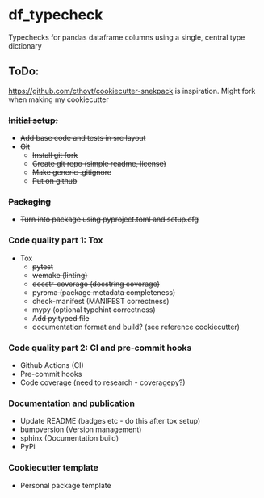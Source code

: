 # df_typecheck

Typechecks for pandas dataframe columns using a single, central type dictionary

## ToDo:

https://github.com/cthoyt/cookiecutter-snekpack is inspiration. Might fork when making my cookiecutter

### ~~Initial setup:~~

- ~~Add base code and tests in src layout~~
- ~~Git~~
  - ~~Install git fork~~
  - ~~Create git repo (simple readme, license)~~
  - ~~Make generic .gitignore~~
  - ~~Put on github~~

### ~~Packaging~~

- ~~Turn into package using pyproject.toml and setup.cfg~~

### Code quality part 1: Tox

- Tox
  - ~~pytest~~
  - ~~wemake (linting)~~
  - ~~docstr-coverage (docstring coverage)~~
  - ~~pyroma (package metadata completeness)~~
  - check-manifest (MANIFEST correctness)
  - ~~mypy (optional typehint correctness)~~
  - ~~Add py.typed file~~
  - documentation format and build? (see reference cookiecutter)

### Code quality part 2: CI and pre-commit hooks

- Github Actions (CI)
- Pre-commit hooks
- Code coverage (need to research - coveragepy?)

### Documentation and publication

- Update README (badges etc - do this after tox setup)
- bumpversion (Version management)
- sphinx (Documentation build)
- PyPi

### Cookiecutter template

- Personal package template

